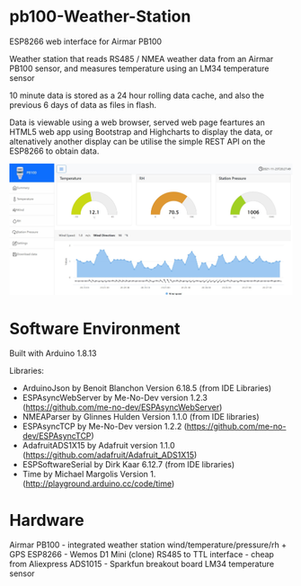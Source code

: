 # pb100-Weather-Station
ESP8266 web interface for Airmar PB100

Weather station that reads RS485 / NMEA weather data from an Airmar PB100 sensor, and measures temperature using an LM34 temperature sensor

10 minute data is stored as a 24 hour rolling data cache, and also the previous 6 days of data as files in flash.

Data is viewable using a web browser, served web page feartures an HTML5 web app using Bootstrap and Highcharts to display the data, or altenatively another display can be utilise the simple REST API on the ESP8266 to obtain data. 

<img src="images/summary_page.jpg">

# Software Environment

Built with Arduino 1.8.13

Libraries:
 - ArduinoJson by Benoit Blanchon Version 6.18.5 (from IDE Libraries)
 - ESPAsyncWebServer by Me-No-Dev version 1.2.3 (https://github.com/me-no-dev/ESPAsyncWebServer)
 - NMEAParser by Glinnes Hulden Version 1.1.0 (from IDE libraries)
 - ESPAsyncTCP by Me-No-Dev version 1.2.2 (https://github.com/me-no-dev/ESPAsyncTCP)
 - AdafruitADS1X15 by Adafruit version 1.1.0 (https://github.com/adafruit/Adafruit_ADS1X15)
 - ESPSoftwareSerial by Dirk Kaar 6.12.7 (from IDE libraries)
 - Time by Michael Margolis Version 1. (http://playground.arduino.cc/code/time)

# Hardware 

Airmar PB100 - integrated weather station wind/temperature/pressure/rh + GPS
ESP8266 - Wemos D1 Mini (clone)
RS485 to TTL interface - cheap from Aliexpress
ADS1015 - Sparkfun breakout board
LM34 temperature sensor 

